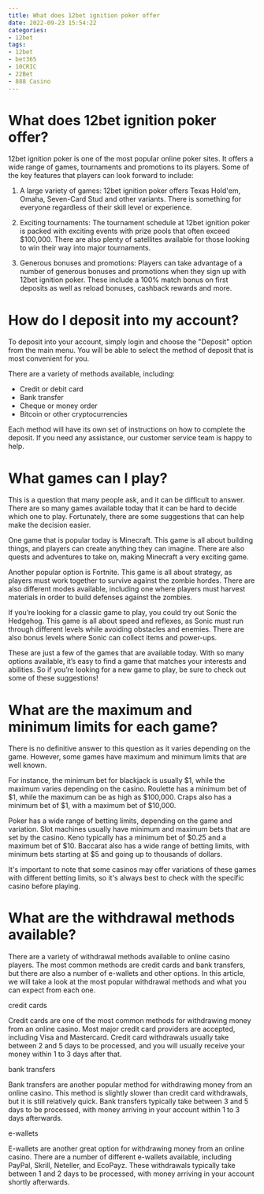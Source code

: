 ```yaml
---
title: What does 12bet ignition poker offer 
date: 2022-09-23 15:54:22
categories:
- 12bet
tags:
- 12bet
- bet365
- 10CRIC
- 22Bet
- 888 Casino
---
```



#  What does 12bet ignition poker offer? 

12bet ignition poker is one of the most popular online poker sites. It offers a wide range of games, tournaments and promotions to its players. Some of the key features that players can look forward to include: 

1. A large variety of games: 12bet ignition poker offers Texas Hold'em, Omaha, Seven-Card Stud and other variants. There is something for everyone regardless of their skill level or experience.

2. Exciting tournaments: The tournament schedule at 12bet ignition poker is packed with exciting events with prize pools that often exceed $100,000. There are also plenty of satellites available for those looking to win their way into major tournaments.

3. Generous bonuses and promotions: Players can take advantage of a number of generous bonuses and promotions when they sign up with 12bet ignition poker. These include a 100% match bonus on first deposits as well as reload bonuses, cashback rewards and more.

#  How do I deposit into my account? 

To deposit into your account, simply login and choose the "Deposit" option from the main menu. You will be able to select the method of deposit that is most convenient for you.

There are a variety of methods available, including: 
- Credit or debit card
- Bank transfer
- Cheque or money order
- Bitcoin or other cryptocurrencies

Each method will have its own set of instructions on how to complete the deposit. If you need any assistance, our customer service team is happy to help.

#  What games can I play? 

This is a question that many people ask, and it can be difficult to answer. There are so many games available today that it can be hard to decide which one to play. Fortunately, there are some suggestions that can help make the decision easier.

One game that is popular today is Minecraft. This game is all about building things, and players can create anything they can imagine. There are also quests and adventures to take on, making Minecraft a very exciting game.

Another popular option is Fortnite. This game is all about strategy, as players must work together to survive against the zombie hordes. There are also different modes available, including one where players must harvest materials in order to build defenses against the zombies.

If you’re looking for a classic game to play, you could try out Sonic the Hedgehog. This game is all about speed and reflexes, as Sonic must run through different levels while avoiding obstacles and enemies. There are also bonus levels where Sonic can collect items and power-ups.

These are just a few of the games that are available today. With so many options available, it’s easy to find a game that matches your interests and abilities. So if you’re looking for a new game to play, be sure to check out some of these suggestions!

#  What are the maximum and minimum limits for each game? 

There is no definitive answer to this question as it varies depending on the game. However, some games have maximum and minimum limits that are well known. 

For instance, the minimum bet for blackjack is usually $1, while the maximum varies depending on the casino. Roulette has a minimum bet of $1, while the maximum can be as high as $100,000. Craps also has a minimum bet of $1, with a maximum bet of $10,000. 

Poker has a wide range of betting limits, depending on the game and variation. Slot machines usually have minimum and maximum bets that are set by the casino. Keno typically has a minimum bet of $0.25 and a maximum bet of $10. Baccarat also has a wide range of betting limits, with minimum bets starting at $5 and going up to thousands of dollars. 

It's important to note that some casinos may offer variations of these games with different betting limits, so it's always best to check with the specific casino before playing.

#  What are the withdrawal methods available?

There are a variety of withdrawal methods available to online casino players. The most common methods are credit cards and bank transfers, but there are also a number of e-wallets and other options. In this article, we will take a look at the most popular withdrawal methods and what you can expect from each one.

credit cards

Credit cards are one of the most common methods for withdrawing money from an online casino. Most major credit card providers are accepted, including Visa and Mastercard. Credit card withdrawals usually take between 2 and 5 days to be processed, and you will usually receive your money within 1 to 3 days after that.

bank transfers

Bank transfers are another popular method for withdrawing money from an online casino. This method is slightly slower than credit card withdrawals, but it is still relatively quick. Bank transfers typically take between 3 and 5 days to be processed, with money arriving in your account within 1 to 3 days afterwards.

e-wallets

E-wallets are another great option for withdrawing money from an online casino. There are a number of different e-wallets available, including PayPal, Skrill, Neteller, and EcoPayz. These withdrawals typically take between 1 and 2 days to be processed, with money arriving in your account shortly afterwards.